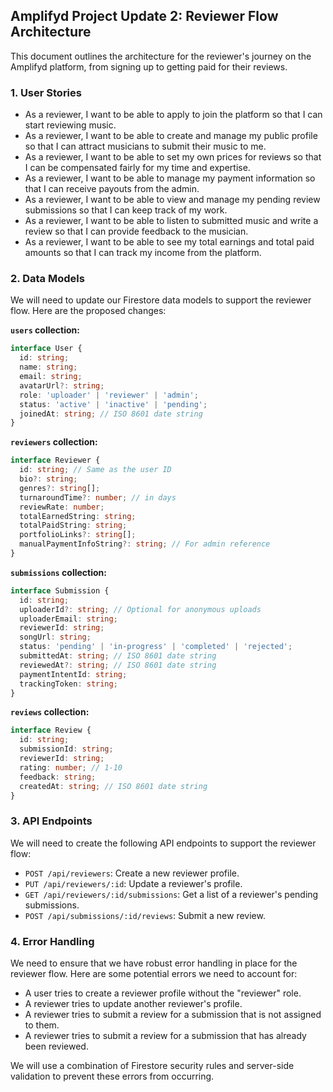 ## Amplifyd Project Update 2: Reviewer Flow Architecture

This document outlines the architecture for the reviewer's journey on the Amplifyd platform, from signing up to getting paid for their reviews.

### 1. User Stories

- As a reviewer, I want to be able to apply to join the platform so that I can start reviewing music.
- As a reviewer, I want to be able to create and manage my public profile so that I can attract musicians to submit their music to me.
- As a reviewer, I want to be able to set my own prices for reviews so that I can be compensated fairly for my time and expertise.
- As a reviewer, I want to be able to manage my payment information so that I can receive payouts from the admin.
- As a reviewer, I want to be able to view and manage my pending review submissions so that I can keep track of my work.
- As a reviewer, I want to be able to listen to submitted music and write a review so that I can provide feedback to the musician.
- As a reviewer, I want to be able to see my total earnings and total paid amounts so that I can track my income from the platform.

### 2. Data Models

We will need to update our Firestore data models to support the reviewer flow. Here are the proposed changes:

**`users` collection:**

```typescript
interface User {
  id: string;
  name: string;
  email: string;
  avatarUrl?: string;
  role: 'uploader' | 'reviewer' | 'admin';
  status: 'active' | 'inactive' | 'pending';
  joinedAt: string; // ISO 8601 date string
}
```

**`reviewers` collection:**

```typescript
interface Reviewer {
  id: string; // Same as the user ID
  bio?: string;
  genres?: string[];
  turnaroundTime?: number; // in days
  reviewRate: number;
  totalEarnedString: string;
  totalPaidString: string;
  portfolioLinks?: string[];
  manualPaymentInfoString?: string; // For admin reference
}
```

**`submissions` collection:**

```typescript
interface Submission {
  id: string;
  uploaderId?: string; // Optional for anonymous uploads
  uploaderEmail: string;
  reviewerId: string;
  songUrl: string;
  status: 'pending' | 'in-progress' | 'completed' | 'rejected';
  submittedAt: string; // ISO 8601 date string
  reviewedAt?: string; // ISO 8601 date string
  paymentIntentId: string;
  trackingToken: string;
}
```

**`reviews` collection:**

```typescript
interface Review {
  id: string;
  submissionId: string;
  reviewerId: string;
  rating: number; // 1-10
  feedback: string;
  createdAt: string; // ISO 8601 date string
}
```

### 3. API Endpoints

We will need to create the following API endpoints to support the reviewer flow:

- `POST /api/reviewers`: Create a new reviewer profile.
- `PUT /api/reviewers/:id`: Update a reviewer's profile.
- `GET /api/reviewers/:id/submissions`: Get a list of a reviewer's pending submissions.
- `POST /api/submissions/:id/reviews`: Submit a new review.

### 4. Error Handling

We need to ensure that we have robust error handling in place for the reviewer flow. Here are some potential errors we need to account for:

- A user tries to create a reviewer profile without the "reviewer" role.
- A reviewer tries to update another reviewer's profile.
- A reviewer tries to submit a review for a submission that is not assigned to them.
- A reviewer tries to submit a review for a submission that has already been reviewed.

We will use a combination of Firestore security rules and server-side validation to prevent these errors from occurring.